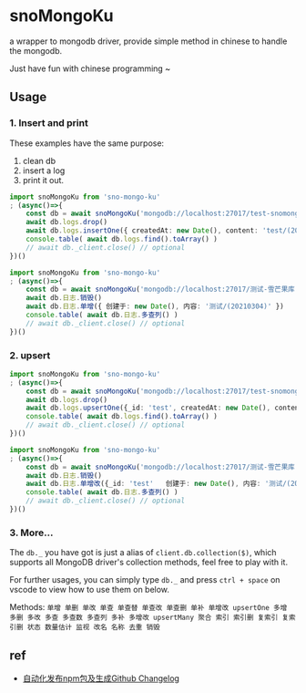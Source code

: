 # snoMongoKu

a wrapper to mongodb driver, provide simple method in chinese to handle the mongodb.

Just have fun with chinese programming ~

## Usage

### 1. Insert and print

These examples have the same purpose:
1. clean db
2. insert a log
3. print it out.

```typescript
import snoMongoKu from 'sno-mongo-ku'
; (async()=>{
    const db = await snoMongoKu('mongodb://localhost:27017/test-snomongoku')
    await db.logs.drop()
    await db.logs.insertOne({ createdAt: new Date(), content: 'test/(20210304)' })
    console.table( await db.logs.find().toArray() )
    // await db._client.close() // optional
})()
```

```typescript
import snoMongoKu from 'sno-mongo-ku'
; (async()=>{
    const db = await snoMongoKu('mongodb://localhost:27017/测试-雪芒果库')
    await db.日志.销毁()
    await db.日志.单增({ 创建于: new Date(), 内容: '测试/(20210304)' })
    console.table( await db.日志.多查列() )
    // await db._client.close() // optional
})()
```

### 2. upsert

```typescript
import snoMongoKu from 'sno-mongo-ku'
; (async()=>{
    const db = await snoMongoKu('mongodb://localhost:27017/test-snomongoku')
    await db.logs.drop()
    await db.logs.upsertOne({_id: 'test', createdAt: new Date(), content: 'test/(20210304)' })
    console.table( await db.logs.find().toArray() )
    // await db._client.close() // optional
})()
```

```typescript
import snoMongoKu from 'sno-mongo-ku'
; (async()=>{
    const db = await snoMongoKu('mongodb://localhost:27017/测试-雪芒果库')
    await db.日志.销毁()
    await db.日志.单增改({_id: 'test'   创建于: new Date(), 内容: '测试/(20210304)' })
    console.table( await db.日志.多查列() )
    // await db._client.close() // optional
})()
```

### 3. More...

The `db._` you have got is just a alias of `client.db.collection($)`, which supports all MongoDB driver's collection methods, feel free to play with it.

For further usages, you can simply type `db._` and press `ctrl + space` on vscode to view how to use them on below.

Methods: `单增 单删 单改 单查 单查替 单查改 单查删 单补 单增改 upsertOne 多增 多删 多改 多查 多查数 多查列 多补 多增改 upsertMany 聚合 索引 索引删 复索引 复索引删 状态 数量估计 监视 改名 名称 去重 销毁`

## ref

- [自动化发布npm包及生成Github Changelog]( https://banyudu.com/posts/auto_publish_npm_and_generate_github_changelog.882513 )